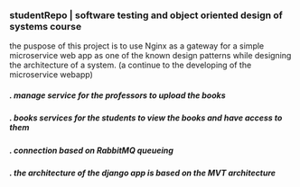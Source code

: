 ### studentRepo | software testing and object oriented design of systems course
the puspose of this project is to use Nginx as a gateway for a simple microservice web app as one of the known design patterns while designing the architecture of a system. (a continue to the developing of the microservice webapp)
##### . manage service for the professors to upload the books
##### . books services for the students to view the books and have access to them
##### . connection based on RabbitMQ queueing
##### . the architecture of the django app is based on the MVT architecture
